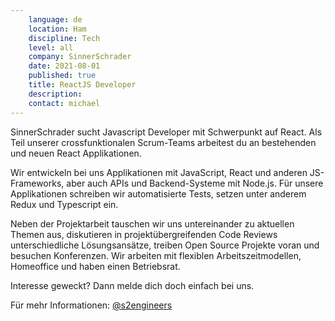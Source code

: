 ```yaml
---
    language: de
    location: Ham
    discipline: Tech
    level: all
    company: SinnerSchrader
    date: 2021-08-01
    published: true
    title: ReactJS Developer
    description: 
    contact: michael
---
```


SinnerSchrader sucht Javascript Developer mit Schwerpunkt auf React. Als Teil unserer crossfunktionalen Scrum-Teams arbeitest du an bestehenden und neuen React Applikationen.

Wir entwickeln bei uns Applikationen mit JavaScript, React und anderen JS-Frameworks, aber auch APIs und Backend-Systeme mit Node.js. Für unsere Applikationen schreiben wir automatisierte Tests, setzen unter anderem Redux und Typescript ein.

Neben der Projektarbeit tauschen wir uns untereinander zu aktuellen Themen aus, diskutieren in projektübergreifenden Code Reviews unterschiedliche Lösungsansätze, treiben Open Source Projekte voran und besuchen Konferenzen. Wir arbeiten mit flexiblen Arbeitszeitmodellen, Homeoffice und haben einen Betriebsrat.

Interesse geweckt? Dann melde dich doch einfach bei uns.

Für mehr Informationen: [@s2engineers](https://twitter.com/s2engineers.com)
